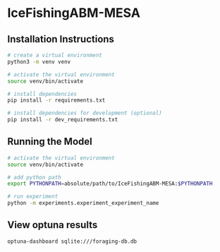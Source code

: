 # IceFishingABM-MESA

## Installation Instructions

```bash
# create a virtual environment
python3 -m venv venv

# activate the virtual environment
source venv/bin/activate

# install dependencies
pip install -r requirements.txt

# install dependencies for development (optional)
pip install -r dev_requirements.txt

```

## Running the Model

```bash
# activate the virtual environment
source venv/bin/activate

# add python path
export PYTHONPATH=absolute/path/to/IceFishingABM-MESA:$PYTHONPATH

# run experiment
python -m experiments.experiment_experiment_name
```

## View optuna results

```bash
optuna-dashboard sqlite:///foraging-db.db
```
